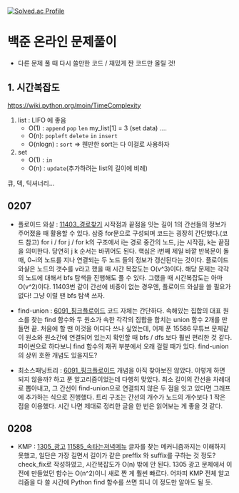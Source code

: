 [![Solved.ac Profile](https://camo.githubusercontent.com/a61cd4a3f0ec198a2b27d7f242c3387bd80d58e437ddaca71f4c2bef052c5e7e/68747470733a2f2f6d617a617373756d6e6964612e7774662f6170692f76322f67656e65726174655f62616467653f626f6a3d626f6d756c31313238)](https://solved.ac/bomul1128)

# 백준 온라인 문제풀이

- 다른 문제 풀 때 다시 쓸만한 코드 / 재밌게 짠 코드만 올릴 것!

## 1. 시간복잡도

https://wiki.python.org/moin/TimeComplexity

1. list : LIFO 에 좋음
   - O(1) : `append` `pop` `len` my_list[1] = 3 (set data) ....
   - O(n): `popleft` `delete` `in` `insert`
   - O(nlogn) : `sort` => 웬만한 sort는 다 이걸로 사용하자
2. set
   - O(1) : `in`
   - O(n) : `update`(추가하려는 list의 길이에 비례)

큐, 덱, 딕셔너리...

## 0207
- 플로이드 와샬 : [11403_경로찾기](https://www.acmicpc.net/problem/11403)
시작점과 끝점을 잇는 길이 1의 간선들의 정보가 주어졌을 때 활용할 수 있다. 삼중 for문으로 구성되며 코드는 굉장히 간단했다.(코드 참고) for i / for j / for k의 구조에서 i는 경로 중간의 노드, j는 시작점, k는 끝점을 의미한다. 당연히 j k 순서는 바뀌어도 된다. 핵심은 i번째 제일 바깥 반복문이 돌 때, 0~i의 노드를 지나 연결되는 두 노드 들의 정보가 갱신된다는 것이다.
플로이드 와샬은 노드의 갯수를 v라고 했을 때 시간 복잡도는 O(v^3)이다. 해당 문제는 각각의 노드에 대해서 bfs 탐색을 진행해도 풀 수 있다. 그랬을 때 시간복잡도는 아마 O(v^2)이다. 11403번 같이 간선에 비중이 없는 경우엔, 플로이드 와샬을 쓸 필요가 없다! 그냥 이럴 땐 bfs 탐색 쓰자.

- find-union : [6091_핑크플로이드](https://www.acmicpc.net/problem/6091)
코드 자체는 간단하다. 속해있는 집합의 대표 원소를 찾는 find 함수와 두 원소가 속한 각각의 집합을 합치는 union 함수 2개를 만들면 끝. 처음에 할 땐 이것을 어디다 쓰나 싶었는데, 어제 푼 15586 무튜브 문제같이 원소와 원소간에 연결되어 있는지 확인할 때 bfs / dfs 보다 훨씬 편리한 것 같다.
파이썬으로 하다보니 find 함수의 재귀 부분에서 오래 걸릴 때가 있다. find-union의 상위 호환 개념도 있을지도?

- 최소스패닝트리 : [6091_핑크플로이드](https://www.acmicpc.net/problem/6091)
개념을 아직 찾아보진 않았다. 이렇게 하면 되지 않을까? 하고 푼 알고리즘이었는데 다행히 맞았다. 최소 길이의 간선을 차례대로 뽑아내고, 그 간선이 find-union으로 연결되지 않은 두 점을 잇고 있다면 그래프에 추가하는 식으로 진행했다. 트리 구조는 간선의 개수가 노드의 개수보다 1 작은 점을 이용했다. 시간 나면 제대로 정리한 글을 한 번은 읽어보는 게 좋을 것 같다. 

## 0208
- KMP : [1305_광고](https://www.acmicpc.net/problem/1305) [11585_속타는저녁메뉴](https://www.acmicpc.net/problem/11585)
글자를 찾는 메커니즘까지는 이해하지 못했고, 일단은 가장 길면서 길이가 같은 preffix 와 suffix를 구하는 것 정도? check_fix로 작성하였고, 시간복잡도가 O(n) 밖에 안 된다. 1305 광고 문제에서 이전에 만들었던 함수는 O(n^2)이니 새로 짠 게 훨씬 빠르다. 어차피 KMP 전체 알고리즘을 다 쓸 시간에 Python find 함수를 쓰면 되니 이 정도만 알아도 될 듯. 